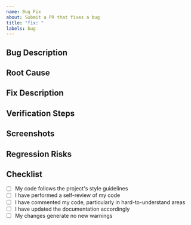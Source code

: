 ```yaml
---
name: Bug Fix
about: Submit a PR that fixes a bug
title: "fix: "
labels: bug
---
```


## Bug Description
<!-- Describe the bug that was fixed -->

## Root Cause
<!-- What was causing the bug? -->

## Fix Description
<!-- Describe your solution -->

## Verification Steps
<!-- How did you verify the fix works? -->

## Screenshots
<!-- If applicable, add screenshots -->

## Regression Risks
<!-- Are there any risks of regression from this change? -->

## Checklist

- [ ] My code follows the project's style guidelines
- [ ] I have performed a self-review of my code
- [ ] I have commented my code, particularly in hard-to-understand areas
- [ ] I have updated the documentation accordingly
- [ ] My changes generate no new warnings
